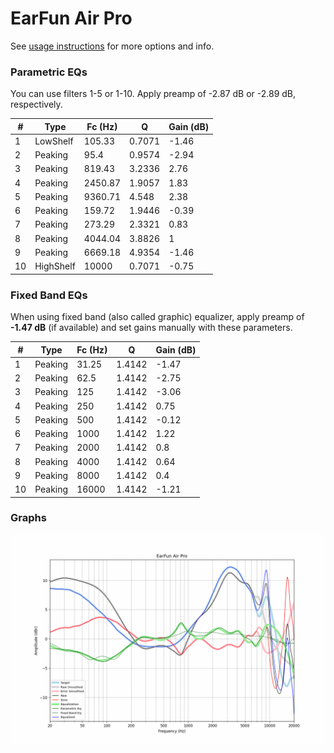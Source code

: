 # EarFun Air Pro
See [usage instructions](https://github.com/jaakkopasanen/AutoEq#usage) for more options and info.

### Parametric EQs
You can use filters 1-5 or 1-10. Apply preamp of -2.87 dB or -2.89 dB, respectively.

|   # | Type      |   Fc (Hz) |      Q |   Gain (dB) |
|-----|-----------|-----------|--------|-------------|
|   1 | LowShelf  |    105.33 | 0.7071 |       -1.46 |
|   2 | Peaking   |     95.4  | 0.9574 |       -2.94 |
|   3 | Peaking   |    819.43 | 3.2336 |        2.76 |
|   4 | Peaking   |   2450.87 | 1.9057 |        1.83 |
|   5 | Peaking   |   9360.71 | 4.548  |        2.38 |
|   6 | Peaking   |    159.72 | 1.9446 |       -0.39 |
|   7 | Peaking   |    273.29 | 2.3321 |        0.83 |
|   8 | Peaking   |   4044.04 | 3.8826 |        1    |
|   9 | Peaking   |   6669.18 | 4.9354 |       -1.46 |
|  10 | HighShelf |  10000    | 0.7071 |       -0.75 |

### Fixed Band EQs
When using fixed band (also called graphic) equalizer, apply preamp of **-1.47 dB** (if available) and set gains manually with these parameters.

|   # | Type    |   Fc (Hz) |      Q |   Gain (dB) |
|-----|---------|-----------|--------|-------------|
|   1 | Peaking |     31.25 | 1.4142 |       -1.47 |
|   2 | Peaking |     62.5  | 1.4142 |       -2.75 |
|   3 | Peaking |    125    | 1.4142 |       -3.06 |
|   4 | Peaking |    250    | 1.4142 |        0.75 |
|   5 | Peaking |    500    | 1.4142 |       -0.12 |
|   6 | Peaking |   1000    | 1.4142 |        1.22 |
|   7 | Peaking |   2000    | 1.4142 |        0.8  |
|   8 | Peaking |   4000    | 1.4142 |        0.64 |
|   9 | Peaking |   8000    | 1.4142 |        0.4  |
|  10 | Peaking |  16000    | 1.4142 |       -1.21 |

### Graphs
![](./EarFun%20Air%20Pro.png)
